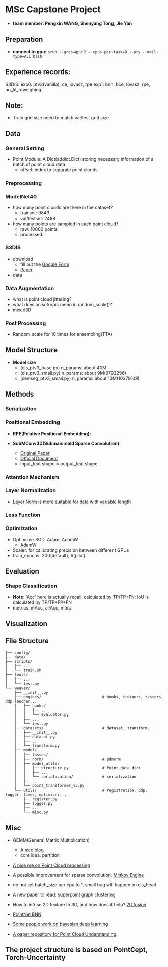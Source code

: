 # MSc Capstone Project
- **team member: Pengxin WANG, Shenyang Tong, Jie Yan**

## Preparation
- **connect to gpu:** `srun --gres=gpu:2 --cpus-per-task=8 --pty --mail-type=ALL bash`

## Experience records:
S3DIS:
exp0: ptv3(vanilla), ce, lovasz, rpe
exp1: bnn, bce, lovasz, rpe, no_kl_reweighing

## Note:
- Train grid size need to match val/test grid size

## Data

### General Setting
- Point Module: A Dict(addict.Dict) storing necessary information of a batch of point cloud data 
    - offset: index to separate point clouds

### Preprocessing

### ModelNet40
- how many point clouds are there in the dataset?
    - trainset: 9843
    - val/testset: 2468
- how many points are sampled in each point cloud?
    - raw: 10000 points
    - processed: 

### S3DIS
- download
    - fill out the [Google Form](https://docs.google.com/forms/d/e/1FAIpQLScDimvNMCGhy_rmBA2gHfDu3naktRm6A8BPwAWWDv-Uhm6Shw/viewform?c=0&w=1)
    - [Paper](https://ieeexplore.ieee.org/document/7780539)
- data



### Data Augmentation
- what is point cloud jittering?
- what does anisotropic mean in random_scale()?
- mixed3D

### Post Processing
- Random_scale for 10 times for ensembling(TTA)

## Model Structure
- **Model size**
    - (cls_ptv3_base.py) n_params: about 40M
    - (cls_ptv3_small.py) n_params: about 9M(9792296)
    - (semseg_ptv3_small.py) n_params: about 10M(10379109)
    
## Methods
### Serialization

### Positional Embedding
- **RPE(Relative Positional Embedding):**

- **SubMConv3D(Submanimold Sparse Convolution):** 
    - [Original Paper](https://arxiv.org/pdf/1711.10275)
    - [Official Document](https://github.com/traveller59/spconv/blob/master/docs/USAGE.md)
    - input_feat.shape = output_feat.shape

### Attention Mechanism

### Layer Normalization
- Layer Norm is more suitable for data with variable length

### Loss Function

### Optimization
- Optimizer: SGD, Adam, AdamW
    - AdamW
- Scaler: for calibrating precision between different GPUs
- train_epochs: 300(default), 6(pilot)

## Evaluation

### Shape Classification
- **Note:** 'Acc' here is actually recall, calculated by TP/TP+FN; IoU is calculated by TP/TP+FP+FN
- metrics: mAcc, allAcc, mIoU

## Visualization

## File Structure
```
├── config/
├── data/
├── scripts/                                
│   ├── ...
│   └── train.sh 
├── tools/                                 
│   ├── ...
│   └── test.py
└── weaver/   
    ├── __init__.py
    ├── engines/                           # hooks, trainers, testers, ddp laucher...
    │   ├── hooks/
    │   │   ├── ...
    │   │   └── evaluator.py 
    │   ├── ...
    │   └── test.py 
    ├── datasets/                          # dataset, transform...
    │   ├── __init__.py
    │   ├── dataset.py
    │   ├── ...
    │   └── transform.py
    ├── model/
    │   ├── losses/
    │   ├── norm/                          # pdnorm
    │   ├── model_utils/                    
    │   │   ├── structure.py               # Point data dict
    │   │   ├── ...
    │   │   └── serialization/             # serialization
    │   ├── ...
    │   └── point_transformer_v3.py
    └── utils/                             # registration, ddp, logger, timer, optimizer...
        ├── register.py
        ├── logger.py
        ├── ...
        └── misc.py
```

## Misc
- GEMM(General Matrix Multiplication)
    - [A nice blog](https://zhuanlan.zhihu.com/p/435908830)
    - core idea: partition

- [A nice pre on Point Cloud processing](https://www.youtube.com/watch?v=4gKYE9-YtP0)

- A possible improvement for sparse convolution: [Minkov Engine](https://github.com/NVIDIA/MinkowskiEngine)

- do not set batch_size per cpu to 1, small bug will happen on cls_head

- A new paper to read: [superpoint graph clustering](https://arxiv.org/pdf/2401.06704)

- How to infuse 2D feature to 3D, and how does it help? [2D fusion](https://www.bilibili.com/read/cv33456793/)

- [PointNet BNN](https://github.com/biophase/PointNet-BNN)

- [Some people work on bayesian deep learning](https://www.x-mol.com/paper/1788682254484697088/t)

- [A paper repository for Point Cloud Understanding](https://github.com/Yochengliu/awesome-point-cloud-analysis)

## The project structure is based on PointCept, Torch-Uncertainty

